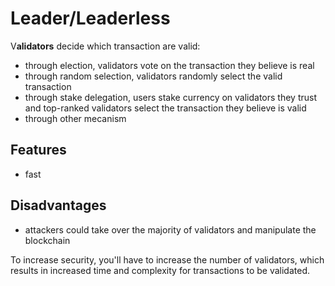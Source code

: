 # Leader/Leaderless

V**alidators** decide which transaction are valid:

* through election, validators vote on the transaction they believe is real
* through random selection, validators randomly select the valid transaction
* through stake delegation, users stake currency on validators they trust and top-ranked validators select the transaction they believe is valid
* through other mecanism

## Features

* fast

## Disadvantages

* attackers could take over the majority of validators and manipulate the blockchain&#x20;

To increase security, you'll have to increase the number of validators, which results in increased time and complexity for transactions to be validated.

